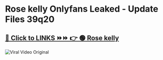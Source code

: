 
 # Rose kelly Onlyfans Leaked - Update Files 39q20

## <h2><a href="https://clipsfans.com/Rose_kelly&ref=git">🔗 Click to LINKS ⏩⏩ 👉 🟢 Rose kelly </a></h2>

<a href="https://clipsfans.com/Rose_kelly&ref=git" rel="nofollow" data-target="animated-image.originalLink"><img src="https://i.ibb.co.com/xMMVF88/686577567.gif" alt="Viral Video Original" style="max-width: 100%; display: inline-block;" data-target="animated-image.originalImage"></a>

